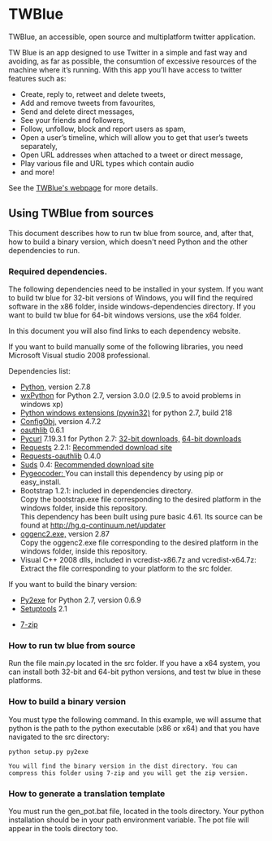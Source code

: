 TWBlue
======

TWBlue, an accessible, open source and multiplatform twitter application. 

TW Blue is an app designed to use Twitter in a simple and fast way and avoiding, as far as possible, the consumtion of excessive resources of the machine where it’s running. With this app you’ll have access to twitter features such as:

* Create, reply to, retweet and delete tweets,
* Add and remove tweets from favourites,
* Send and delete direct messages,
* See your friends and followers,
* Follow, unfollow, block and report users as spam,
* Open a user’s timeline, which will allow you to get that user’s tweets separately,
* Open URL addresses when attached to a tweet or direct message,
* Play various file and URL types which contain audio
* and more!

See the [TWBlue's webpage](http://twblue.com.mx) for more details.

## Using TWBlue from sources

This document describes how to run tw blue from source, and, after that, how to build a binary version, which doesn't need Python and the other dependencies to run.

### Required dependencies.

The following dependencies need to be installed in your system. If you want to build tw blue for 32-bit versions of Windows, you will find the required software in the x86 folder, inside windows-dependencies directory. If you want to build tw blue for 64-bit windows versions, use the x64 folder.

In this document you will also find links to each dependency website.

If you want to build manually some of the following libraries, you need Microsoft Visual studio 2008 professional.

Dependencies list:

* [Python,](http://python.org) version 2.7.8
* [wxPython](http://www.wxpython.org) for Python 2.7, version 3.0.0 (2.9.5 to avoid problems in windows xp)
* [Python windows extensions (pywin32)](http://www.sourceforge.net/projects/pywin32/) for python 2.7, build 218
* [ConfigObj,](http://www.voidspace.org.uk/python/configobj.html) version 4.7.2
* [oauthlib](https://pypi.python.org/pypi/oauthlib/0.6.1) 0.6.1
* [Pycurl](http://pycurl.sourceforge.net) 7.19.3.1 for Python 2.7: [32-bit downloads,](https://pypi.python.org/pypi/pycurl/7.19.3.1) [64-bit downloads](http://www.lfd.uci.edu/~gohlke/pythonlibs/)
* [Requests](http://www.python-requests.org/en/latest/) 2.2.1: [Recommended download site](https://pypi.python.org/pypi/requests/2.2.1)
* [Requests-oauthlib](https://github.com/requests/requests-oauthlib) 0.4.0
* [Suds](https://fedorahosted.org/suds) 0.4: [Recommended download site](https://pypi.python.org/pypi/suds/0.4)
* [Pygeocoder: ](http://code.xster.net/pygeocoder/wiki/Home) You can install this dependency by using pip or easy_install.
* Bootstrap 1.2.1: included in dependencies directory.  
Copy the bootstrap.exe file corresponding to the desired platform in the windows folder, inside this repository.  
This dependency has been built using pure basic 4.61. Its source can be found at http://hg.q-continuum.net/updater
* [oggenc2.exe,](http://www.rarewares.org/ogg-oggenc.php) version 2.87  
Copy the oggenc2.exe file corresponding to the desired platform in the windows folder, inside this repository.
* Visual C++ 2008 dlls, included in vcredist-x86.7z and vcredist-x64.7z:  
Extract the file corresponding to your platform to the src folder.

If you want to build the binary version:

* [Py2exe](http://www.sourceforge.net/projects/py2exe/) for Python 2.7, version 0.6.9
* [Setuptools](https://pypi.python.org/pypi/setuptools) 2.1
- [7-zip](http://7-zip.org)

### How to run tw blue from source

Run the file main.py located in the src folder. If you have a x64 system, you can install both 32-bit and 64-bit python versions, and test tw blue in these platforms.

### How to build a binary version

You must type the following command. In this example, we will assume that python is the path to the python executable (x86 or x64) and that you have navigated to the src directory:

    python setup.py py2exe

	You will find the binary version in the dist directory. You can compress this folder using 7-zip and you will get the zip version.

### How to generate a translation template

You must run the gen_pot.bat file, located in the tools directory. Your python installation should be in your path environment variable. The pot file will appear in the tools directory too.